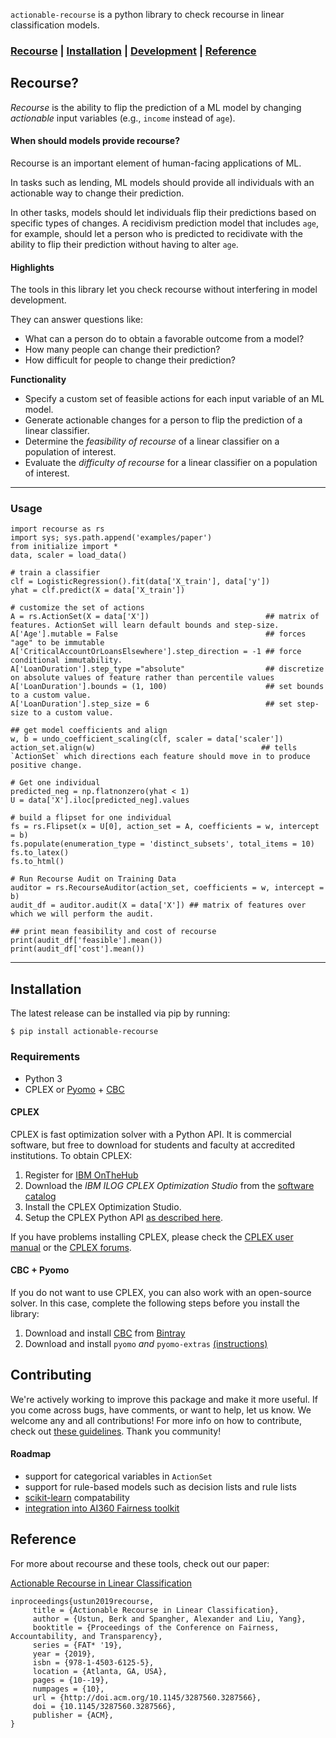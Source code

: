 `actionable-recourse` is a python library to check recourse in linear classification models. 

### [Recourse](https://github.com/ustunb/actionable-recourse/blob/master/README.md#recourse) | [Installation](https://github.com/ustunb/actionable-recourse/blob/master/README.md#installation) | [Development](https://github.com/ustunb/actionable-recourse/blob/master/README.md#development) | [Reference](https://github.com/ustunb/actionable-recourse/blob/master/README.md#reference)

## Recourse?

*Recourse* is the ability to flip the prediction of a ML model by changing *actionable* input variables (e.g., `income` instead of `age`).

#### When should models provide recourse?

Recourse is an important element of human-facing applications of ML. 

In tasks such as lending, ML models should provide all individuals with an actionable way to change their prediction. 

In other tasks, models should let individuals flip their predictions based on specific types of changes. A recidivism prediction model that includes `age`, for example, should let a person who is predicted to recidivate with the ability to flip their prediction without having to alter `age`.

#### Highlights

The tools in this library let you check recourse without interfering in model development. 

They can answer questions like:

- What can a person do to obtain a favorable outcome from a model?
- How many people can change their prediction?
- How difficult for people to change their prediction?

**Functionality**

- Specify a custom set of feasible actions for each input variable of an ML model.
- Generate actionable changes for a person to flip the prediction of a linear classifier.
- Determine the *feasibility of recourse* of a linear classifier on a population of interest.
- Evaluate the *difficulty of recourse* for a linear classifier on a population of interest.

----
### Usage
```
import recourse as rs
import sys; sys.path.append('examples/paper')
from initialize import *
data, scaler = load_data()

# train a classifier
clf = LogisticRegression().fit(data['X_train'], data['y'])
yhat = clf.predict(X = data['X_train'])
      
# customize the set of actions
A = rs.ActionSet(X = data['X'])                          ## matrix of features. ActionSet will learn default bounds and step-size.
A['Age'].mutable = False                                 ## forces "age" to be immutable
A['CriticalAccountOrLoansElsewhere'].step_direction = -1 ## force conditional immutability.
A['LoanDuration'].step_type ="absolute"                  ## discretize on absolute values of feature rather than percentile values
A['LoanDuration'].bounds = (1, 100)                      ## set bounds to a custom value.
A['LoanDuration'].step_size = 6                          ## set step-size to a custom value.

## get model coefficients and align
w, b = undo_coefficient_scaling(clf, scaler = data['scaler'])
action_set.align(w)                                     ## tells `ActionSet` which directions each feature should move in to produce positive change.

# Get one individual
predicted_neg = np.flatnonzero(yhat < 1)
U = data['X'].iloc[predicted_neg].values

# build a flipset for one individual
fs = rs.Flipset(x = U[0], action_set = A, coefficients = w, intercept = b)
fs.populate(enumeration_type = 'distinct_subsets', total_items = 10)
fs.to_latex()
fs.to_html()

# Run Recourse Audit on Training Data
auditor = rs.RecourseAuditor(action_set, coefficients = w, intercept = b)
audit_df = auditor.audit(X = data['X']) ## matrix of features over which we will perform the audit.

## print mean feasibility and cost of recourse
print(audit_df['feasible'].mean())
print(audit_df['cost'].mean())
```

----
## Installation

The latest release can be installed via pip by running:

```
$ pip install actionable-recourse
```

### Requirements

- Python 3
- CPLEX or [Pyomo](http://www.pyomo.org/) + [CBC](https://projects.coin-or.org/Cbc) 
 
#### CPLEX

CPLEX is fast optimization solver with a Python API. It is commercial software, but free to download for students and faculty at accredited institutions. To obtain CPLEX:

1. Register for [IBM OnTheHub](https://ibm.onthehub.com/)
2. Download the *IBM ILOG CPLEX Optimization Studio* from the [software catalog](https://ibm.onthehub.com/WebStore/ProductSearchOfferingList.aspx?srch=CPLEX)
3. Install the CPLEX Optimization Studio.
4. Setup the CPLEX Python API [as described here](https://www.ibm.com/support/knowledgecenter/SSSA5P_12.8.0/ilog.odms.cplex.help/CPLEX/GettingStarted/topics/set_up/Python_setup.html).

If you have problems installing CPLEX, please check the [CPLEX user manual](http://www-01.ibm.com/support/knowledgecenter/SSSA5P/welcome) or the [CPLEX forums](https://www.ibm.com/developerworks/community/forums/html/forum?id=11111111-0000-0000-0000-000000002059). 

#### CBC + Pyomo

If you do not want to use CPLEX, you can also work with an open-source solver. In this case, complete the following steps before you install the library:

1. Download and install [CBC](https://github.com/coin-or/Cbc) from [Bintray](https://bintray.com/coin-or/download/Cbc)
2. Download and install `pyomo` *and* `pyomo-extras` [(instructions)](http://www.pyomo.org/installation)

## Contributing

We're actively working to improve this package and make it more useful. If you come across bugs, have comments, or want to help, let us know. We welcome any and all contributions! For more info on how to contribute, check out [these guidelines](https://github.com/ustunb/actionable-recourse/blob/master/CONTRIBUTING.md). Thank you community!

#### Roadmap

- support for categorical variables in `ActionSet`
- support for rule-based models such as decision lists and rule lists
- [scikit-learn](http://scikit-learn.org/stable/developers/contributing.html#rolling-your-own-estimator) compatability
- [integration into AI360 Fairness toolkit](https://www.ibm.com/blogs/research/2018/09/ai-fairness-360/)

## Reference

For more about recourse and these tools, check out our paper:

[Actionable Recourse in Linear Classification](http://www.berkustun.com/docs/actionable_recourse.pdf)

```
inproceedings{ustun2019recourse,
     title = {Actionable Recourse in Linear Classification},
     author = {Ustun, Berk and Spangher, Alexander and Liu, Yang},
     booktitle = {Proceedings of the Conference on Fairness, Accountability, and Transparency},
     series = {FAT* '19},
     year = {2019},
     isbn = {978-1-4503-6125-5},
     location = {Atlanta, GA, USA},
     pages = {10--19},
     numpages = {10},
     url = {http://doi.acm.org/10.1145/3287560.3287566},
     doi = {10.1145/3287560.3287566},
     publisher = {ACM},
}
```
